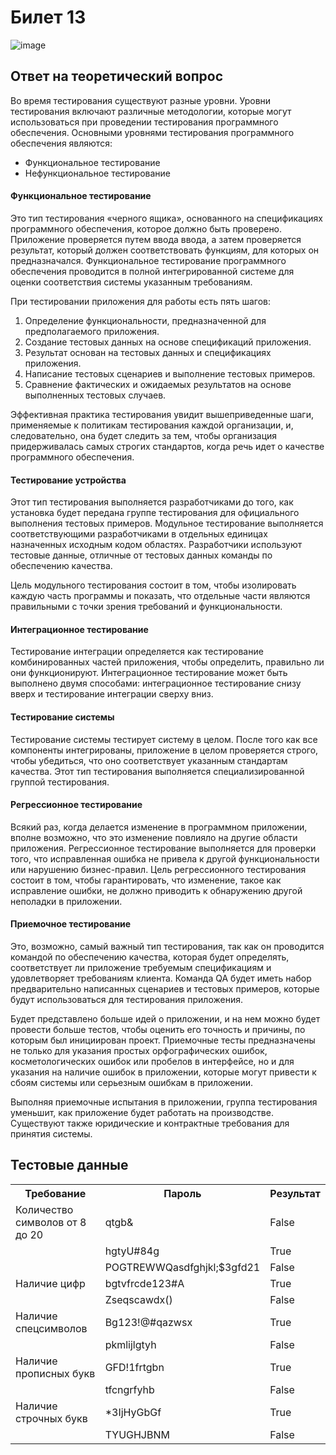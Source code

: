 <h1>Билет 13</h1>

![image](https://user-images.githubusercontent.com/40539112/177013623-da03ec3b-ba47-4de8-ad27-2aca21cc8b24.png)


<h2>Ответ на теоретический вопрос</h2>
<p>Во время тестирования существуют разные уровни. Уровни тестирования включают различные методологии, которые могут использоваться при проведении тестирования программного обеспечения. Основными уровнями тестирования программного обеспечения являются:</p>
<ul>
  <li>Функциональное тестирование
  <li>Нефункциональное тестирование
</ul>

<h4>Функциональное тестирование</h4>
<p>Это тип тестирования «черного ящика», основанного на спецификациях программного обеспечения, которое должно быть проверено. Приложение проверяется путем ввода ввода, а затем проверяется результат, который должен соответствовать функциям, для которых он предназначался. Функциональное тестирование программного обеспечения проводится в полной интегрированной системе для оценки соответствия системы указанным требованиям.</p>
<p>При тестировании приложения для работы есть пять шагов:</p>
<ol>
  <li>Определение функциональности, предназначенной для предполагаемого приложения.
  <li>Создание тестовых данных на основе спецификаций приложения.
  <li>Результат основан на тестовых данных и спецификациях приложения.
  <li>Написание тестовых сценариев и выполнение тестовых примеров.
  <li>Сравнение фактических и ожидаемых результатов на основе выполненных тестовых случаев.
</ol>
<p>Эффективная практика тестирования увидит вышеприведенные шаги, применяемые к политикам тестирования каждой организации, и, следовательно, она будет следить за тем, чтобы организация придерживалась самых строгих стандартов, когда речь идет о качестве программного обеспечения.</p>

<h4>Тестирование устройства</h4>
<p>Этот тип тестирования выполняется разработчиками до того, как установка будет передана группе тестирования для официального выполнения тестовых примеров. Модульное тестирование выполняется соответствующими разработчиками в отдельных единицах назначенных исходным кодом областях. Разработчики используют тестовые данные, отличные от тестовых данных команды по обеспечению качества.</p>
<p>Цель модульного тестирования состоит в том, чтобы изолировать каждую часть программы и показать, что отдельные части являются правильными с точки зрения требований и функциональности.</p>

<h4>Интеграционное тестирование</h4>
<p>Тестирование интеграции определяется как тестирование комбинированных частей приложения, чтобы определить, правильно ли они функционируют. Интеграционное тестирование может быть выполнено двумя способами: интеграционное тестирование снизу вверх и тестирование интеграции сверху вниз.</p>

<h4>Тестирование системы</h4>
<p>Тестирование системы тестирует систему в целом. После того как все компоненты интегрированы, приложение в целом проверяется строго, чтобы убедиться, что оно соответствует указанным стандартам качества. Этот тип тестирования выполняется специализированной группой тестирования.</p>

<h4>Регрессионное тестирование</h4>
<p>Всякий раз, когда делается изменение в программном приложении, вполне возможно, что это изменение повлияло на другие области приложения. Регрессионное тестирование выполняется для проверки того, что исправленная ошибка не привела к другой функциональности или нарушению бизнес-правил. Цель регрессионного тестирования состоит в том, чтобы гарантировать, что изменение, такое как исправление ошибки, не должно приводить к обнаружению другой неполадки в приложении.</p>

<h4>Приемочное тестирование</h4>
<p>Это, возможно, самый важный тип тестирования, так как он проводится командой по обеспечению качества, которая будет определять, соответствует ли приложение требуемым спецификациям и удовлетворяет требованиям клиента. Команда QA будет иметь набор предварительно написанных сценариев и тестовых примеров, которые будут использоваться для тестирования приложения.</p>
<p>Будет представлено больше идей о приложении, и на нем можно будет провести больше тестов, чтобы оценить его точность и причины, по которым был инициирован проект. Приемочные тесты предназначены не только для указания простых орфографических ошибок, косметологических ошибок или пробелов в интерфейсе, но и для указания на наличие ошибок в приложении, которые могут привести к сбоям системы или серьезным ошибкам в приложении.</p>
<p>Выполняя приемочные испытания в приложении, группа тестирования уменьшит, как приложение будет работать на производстве. Существуют также юридические и контрактные требования для принятия системы.</p>

<h4></h4>
<p></p>

<h4></h4>
<p></p>

<h2>Тестовые данные</h2>

<table>

<tr>
<th>Требование</th>
<th>Пароль</th>
<th>Результат</th>
</tr>


<tr>
<td>Количество символов от 8 до 20</td>
<td>qtgb&</td>
<td>False</td>
</tr>
 
<tr>
<td></td>
<td>hgtyU#84g</td>
<td>True</td>
</tr>

<tr>
<td></td>
<td>POGTREWWQasdfghjkl;$3gfd21</td>
<td>False</td>
</tr>

<tr>
<td>Наличие цифр</td>
<td>bgtvfrcde123#A</td>
<td>True</td>
</tr>

<tr>
<td></td>
<td>Zseqscawdx()</td>
<td>False</td>
</tr>

<tr>
<td>Наличие спецсимволов</td>
<td>Bg123!@#qazwsx</td>
<td>True</td>
</tr>

<tr>
<td></td>
<td>pkmlijlgtyh</td>
<td>False</td>
</tr>

<tr>
<td>Наличие прописных букв</td>
<td>GFD!1frtgbn</td>
<td>True</td>
</tr>

<tr>
<td></td>
<td>tfcngrfyhb</td>
<td>False</td>
</tr>

<tr>
<td>Наличие строчных букв</td>
<td>*3IjHyGbGf</td>
<td>True</td>
</tr>

<tr>
<td></td>
<td>TYUGHJBNM</td>
<td>False</td>
</tr>

</table>

